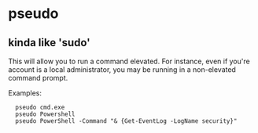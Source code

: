 # pseudo
## kinda like 'sudo'

This will allow you to run a command elevated.  For instance, even if you're account is a local administrator, you may be running in a non-elevated command prompt.

Examples:

      pseudo cmd.exe
      pseudo Powershell
      pseudo PowerShell -Command "& {Get-EventLog -LogName security}"
